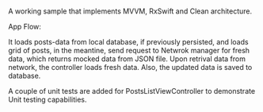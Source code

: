 # 
A working sample that implements MVVM, RxSwift and Clean architecture.

App Flow:

It loads posts-data from local database, if previously persisted, and loads grid of posts, in the meantine, send request to Netwrok manager for fresh data, which returns mocked data from JSON file. Upon retrival data from network, the controller loads fresh data. Also, the updated data is saved to database.

A couple of unit tests are added for PostsListViewController to demonstrate Unit testing capabilities.

